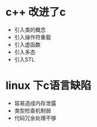 # c++ 改进了c
- 引入类的概念
- 引入操作符重载
- 引入虚函数
- 引入多态
- 引入STL

# linux 下c语言缺陷
- 容易造成内存泄露
- 类型检查机制弱
- 代码冗余处理不够
